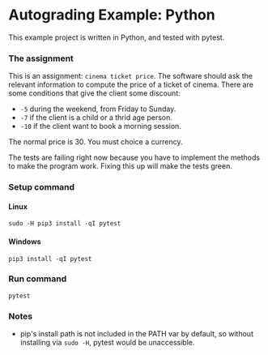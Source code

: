 # Autograding Example: Python
This example project is written in Python, and tested with pytest.

### The assignment
This is an assignment: `cinema ticket price`. The software should ask the relevant information to compute the price of a ticket of cinema. There are some conditions that give the client some discount:

-   ` -5 ` during the weekend, from Friday to Sunday.
-   ` -7 ` if the client is a child or a thrid age person.
-   ` -10 ` if the client want to book a morning session.

The normal price is 30. You must choice a currency.


The tests are failing right now because you have to implement the methods to make the program work. Fixing this up will make the tests green.

### Setup command
#### Linux
`sudo -H pip3 install -qI pytest`
#### Windows
`pip3 install -qI pytest`

### Run command
`pytest`

### Notes
- pip's install path is not included in the PATH var by default, so without installing via `sudo -H`, pytest would be unaccessible.